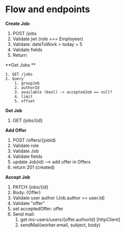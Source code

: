# Flow and endpoints

**Create Job:**

1. POST /jobs
2. Validate jwt (role === Employeer)
3. Validate: dateToWork > today + 5
4. Validate fields
5. Return

**Get Jobs **

	1. GET /jobs
	2. Query
	 	1. groupJob
	 	2. authorId
	 	3. available (bool) -> acceptedJob == null?
	 	4. limit
	 	5. offset

**Get Job**

1. GET /jobs/{id}

**Add Offer**

1. POST /offers/{jobId}
2. Validate role
3. Validate Job
4. Validate fields
5. update Job(id) --> add offer in Offers
6. return 201 (created)

**Accept Job**

1. PATCH /jobs/{id}
2. Body: {Offer}
3. Validate user author (Job.author == user.Id)
4. Validate "offer"
5. set acceptedOffer: offer
6. Send mail:
   1. get ms-users/users/{offer.authorId} [httpClient]
   2. sendMail(worker.email, subject, body)




